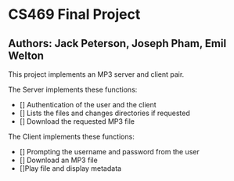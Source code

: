 # CS469 Final Project
## Authors: Jack Peterson, Joseph Pham, Emil Welton

This project implements an MP3 server and client pair.

The Server implements these functions:
- [] Authentication of the user and the client
- [] Lists the files and changes directories if requested
- [] Download the requested MP3 file

The Client implements these functions:
- [] Prompting the username and password from the user
- [] Download an MP3 file
- []Play file and display metadata
